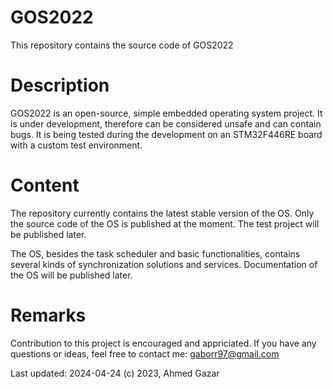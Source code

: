 # GOS2022
This repository contains the source code of GOS2022

# Description
GOS2022 is an open-source, simple embedded operating system project.
It is under development, therefore can be considered unsafe and can contain bugs.
It is being tested during the development on an STM32F446RE board with
a custom test environment.

# Content
The repository currently contains the latest stable version of the OS.
Only the source code of the OS is published at the moment. The test project
will be published later.

The OS, besides the task scheduler and basic functionalities, contains
several kinds of synchronization solutions and services. Documentation of the OS
will be published later.

# Remarks
Contribution to this project is encouraged and appriciated.
If you have any questions or ideas, feel free to contact me: gaborr97@gmail.com

Last updated: 2024-04-24
(c) 2023, Ahmed Gazar
